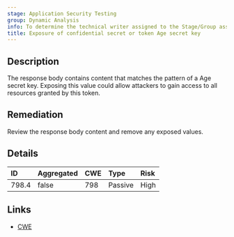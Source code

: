 ```yaml
---
stage: Application Security Testing
group: Dynamic Analysis
info: To determine the technical writer assigned to the Stage/Group associated with this page, see https://handbook.gitlab.com/handbook/product/ux/technical-writing/#assignments
title: Exposure of confidential secret or token Age secret key
---
```


## Description

The response body contains content that matches the pattern of a Age secret key.
Exposing this value could allow attackers to gain access to all resources granted by this token.

## Remediation

Review the response body content and remove any exposed values.

## Details

| ID | Aggregated | CWE | Type | Risk |
|:---|:-----------|:----|:-----|:-----|
| 798.4 | false | 798 | Passive | High |

## Links

- [CWE](https://cwe.mitre.org/data/definitions/798.html)
